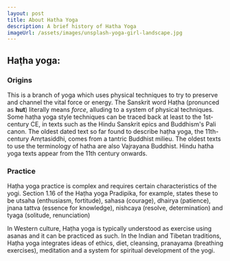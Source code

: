 ```yaml
---
layout: post
title: About Hatha Yoga
description: A brief history of Hatha Yoga
imageUrl: /assets/images/unsplash-yoga-girl-landscape.jpg
---
```


## Haṭha yoga:

### Origins
 This is a branch of yoga which uses physical techniques to try to preserve and channel the vital force or energy. The Sanskrit word Haṭha (pronunced as **hut**) literally means *force*, alluding to a system of physical techniques. Some haṭha yoga style techniques can be traced back at least to the 1st-century CE, in texts such as the Hindu Sanskrit epics and Buddhism's Pali canon. The oldest dated text so far found to describe haṭha yoga, the 11th-century Amṛtasiddhi, comes from a tantric Buddhist milieu. The oldest texts to use the terminology of hatha are also Vajrayana Buddhist. Hindu hatha yoga texts appear from the 11th century onwards. 

 ### Practice

Haṭha yoga practice is complex and requires certain characteristics of the yogi. Section 1.16 of the Haṭha yoga Pradipika, for example, states these to be utsaha (enthusiasm, fortitude), sahasa (courage), dhairya (patience), jnana tattva (essence for knowledge), nishcaya (resolve, determination) and tyaga (solitude, renunciation)

In Western culture, Haṭha yoga is typically understood as exercise using asanas and it can be practiced as such. In the Indian and Tibetan traditions, Haṭha yoga integrates ideas of ethics, diet, cleansing, pranayama (breathing exercises), meditation and a system for spiritual development of the yogi.

